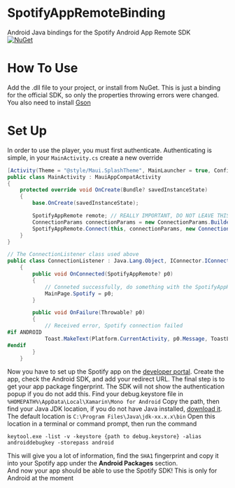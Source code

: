 # SpotifyAppRemoteBinding
 Android Java bindings for the Spotify Android App Remote SDK<br/>
[![NuGet](https://img.shields.io/nuget/v/SpotifyAppRemoteBinding.svg?style=flat-square)](https://www.nuget.org/packages/SpotifyAppRemoteBinding/)

# How To Use
Add the .dll file to your project, or install from NuGet. This is just a binding for the official SDK, so only the properties throwing errors were changed. You also need to install [Gson](https://www.nuget.org/packages/GoogleGson) 

# Set Up
In order to use the player, you must first authenticate. Authenticating is simple, in your `MainActivity.cs` create a new override
```cs
[Activity(Theme = "@style/Maui.SplashTheme", MainLauncher = true, ConfigurationChanges = ConfigChanges.ScreenSize | ConfigChanges.Orientation | ConfigChanges.UiMode | ConfigChanges.ScreenLayout | ConfigChanges.SmallestScreenSize | ConfigChanges.Density)]
public class MainActivity : MauiAppCompatActivity
{
    protected override void OnCreate(Bundle? savedInstanceState)
    {
        base.OnCreate(savedInstanceState);

        SpotifyAppRemote remote; // REALLY IMPORTANT, DO NOT LEAVE THIS OUT
        ConnectionParams connectionParams = new ConnectionParams.Builder("clientId").SetRedirectUri("http://localhost:5543").ShowAuthView(true).Build();
        SpotifyAppRemote.Connect(this, connectionParams, new ConnectionListener()); // If you're calling this from outside of this function (after the user opens the app), replace `this` with `Platform.CurrentActivity`
    }
}
```

```cs
// The ConnectionListener class used above
public class ConnectionListener : Java.Lang.Object, IConnector.IConnectionListener
    {
        public void OnConnected(SpotifyAppRemote? p0)
        {
            // Conneted successfully, do something with the SpotifyAppRemote
            MainPage.Spotify = p0;
        }

        public void OnFailure(Throwable? p0)
        {
            // Received error, Spotify connection failed
#if ANDROID
            Toast.MakeText(Platform.CurrentActivity, p0.Message, ToastLength.Long).Show();
#endif
        }
    }
```

Now you have to set up the Spotify app on the [developer portal](https://developer.spotify.com/dashboard). 
Create the app, check the Android SDK, and add your redirect URL. The final step is to get your app package fingerprint. The SDK will not show the authentication popup if you do not add this. Find your debug.keystore file in `%HOMEPATH%\AppData\Local\Xamarin\Mono for Android` Copy the path, then find your Java JDK location, if you do not have Java installed, [download it](https://www.oracle.com/java/technologies/javase/jdk18-archive-downloads.html). The default location is `C:\Program Files\Java\jdk-xx.x.x\bin` Open this location in a terminal or command prompt, then run the command 
```
keytool.exe -list -v -keystore {path to debug.keystore} -alias androiddebugkey -storepass android
```
This will give you a lot of information, find the `SHA1` fingerprint and copy it into your Spotify app under the **Android Packages** section. 
<br/>And now your app should be able to use the Spotify SDK! This is only for Android at the moment

